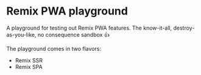 # Remix PWA playground

A playground for testing out Remix PWA features. The know-it-all, destroy-as-you-like, no consequence sandbox :+1:

The playground comes in two flavors:

- Remix SSR
- Remix SPA
